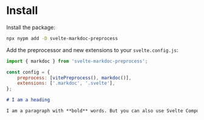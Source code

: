 # Install

Install the package:

```sh
npx nypm add -D svelte-markdoc-preprocess
```

Add the preprocessor and new extensions to your `svelte.config.js`:

```javascript title="svelte.config.js"
import { markdoc } from 'svelte-markdoc-preprocess';

const config = {
    preprocess: [vitePreprocess(), markdoc()],
    extensions: ['.markdoc', '.svelte'],
};
```

```md title="+page.markdoc"
# I am a heading

I am a paragraph with **bold** words. But you can also use Svelte Components:
```
